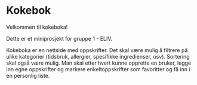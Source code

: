 # Kokebok
Velkommen til kokeboka!

Dette er et miniprosjekt for gruppe 1 - ELIV.

Kokeboka er en nettside med oppskrifter. 
Det skal være mulig å filtrere på ulike kategorier (tidsbruk, allergier, spesifikke ingredienser, osv).
Sortering skal også være mulig.
Man skal etter hvert kunne opprette en bruker, legge inn egne oppskrifter og markere 
enkeltoppskrifter som favoritter og få inn i en personlig liste.
